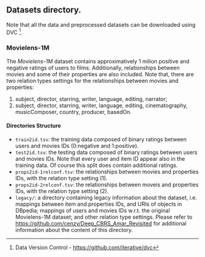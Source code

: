 ## Datasets directory.

Note that all the data and preprocessed datasets can be downloaded using DVC [^1].

### Movielens-1M

The _Movielens-1M_ dataset contains approximatively 1 milion positive and negative ratings of users to films.
Additionally, relationships between movies and some of their properties are also included.
Note that, there are two relation types settings for the relationships between movies and properties:
1. subject, director, starring, writer, language, editing, narrator;
2.  subject, director, starring, writer,  language, editing, cinematography, musicComposer, country, producer, basedOn.

#### Directories Structure

- ```train2id.tsv```: the training data composed of binary ratings between users and movies IDs
(0:negative and 1:positive).
- ```test2id.tsv```: the testing data composed of binary ratings between users and movies IDs.
Note that every user and item ID appear also in the training data. Of course this split does contain additional ratings.
- ```props2id-1relconf.tsv```: the relationships between movies and properties IDs, with the relation type setting (1).
- ```props2id-2relconf.tsv```: the relationships between moveis and properties IDs, with the relation type setting (2).
- ```legacy/```: a directory containing legacy information about the dataset, i.e. mappings between item and properties
IDs, and URIs of objects in DBpedia; mappings of users and movies IDs w.r.t. the original Movielens-1M dataset; and
other relation type settings. Please refer to https://github.com/cenzy/Deep_CBRS_Amar_Revisited for additional
information about the content of this directory.

[^1]: Data Version Control - https://github.com/iterative/dvc
